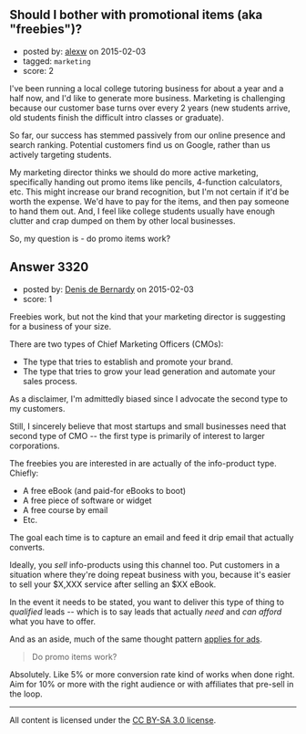 ## Should I bother with promotional items (aka "freebies")?

- posted by: [alexw](https://stackexchange.com/users/3556746/alexw) on 2015-02-03
- tagged: `marketing`
- score: 2

<p>I've been running a local college tutoring business for about a year and a half now, and I'd like to generate more business.  Marketing is challenging because our customer base turns over every 2 years (new students arrive, old students finish the difficult intro classes or graduate).</p>

<p>So far, our success has stemmed passively from our online presence and search ranking.  Potential customers find us on Google, rather than us actively targeting students.</p>

<p>My marketing director thinks we should do more active marketing, specifically handing out promo items like pencils, 4-function calculators, etc.  This might increase our brand recognition, but I'm not certain if it'd be worth the expense.  We'd have to pay for the items, and then pay someone to hand them out.  And, I feel like college students usually have enough clutter and crap dumped on them by other local businesses.</p>

<p>So, my question is - do promo items work?</p>



## Answer 3320

- posted by: [Denis de Bernardy](https://stackexchange.com/users/182468/denis-de-bernardy) on 2015-02-03
- score: 1

<p>Freebies work, but not the kind that your marketing director is suggesting for a business of your size.</p>

<p>There are two types of Chief Marketing Officers (CMOs):</p>

<ul>
<li>The type that tries to establish and promote your brand.</li>
<li>The type that tries to grow your lead generation and automate your sales process.</li>
</ul>

<p>As a disclaimer, I'm admittedly biased since I advocate the second type to my customers.</p>

<p>Still, I sincerely believe that most startups and small businesses need that second type of CMO -- the first type is primarily of interest to larger corporations.</p>

<p>The freebies you are interested in are actually of the info-product type. Chiefly:</p>

<ul>
<li>A free eBook (and paid-for eBooks to boot)</li>
<li>A free piece of software or widget</li>
<li>A free course by email</li>
<li>Etc.</li>
</ul>

<p>The goal each time is to capture an email and feed it drip email that actually converts.</p>

<p>Ideally, you <em>sell</em> info-products using this channel too. Put customers in a situation where they're doing repeat business with you, because it's easier to sell your $X,XXX service after selling an $XX eBook.</p>

<p>In the event it needs to be stated, you want to deliver this type of thing to <em>qualified</em> leads -- which is to say leads that actually <em>need</em> and <em>can afford</em> what you have to offer.</p>

<p>And as an aside, much of the same thought pattern <a href="https://startups.stackexchange.com/questions/1794/how-to-do-the-advertising-handout-properly-which-does-not-offend-the-pedestrian/1809#1809">applies for ads</a>.</p>

<blockquote>
  <p>Do promo items work?</p>
</blockquote>

<p>Absolutely. Like 5% or more conversion rate kind of works when done right. Aim for 10% or more with the right audience or with affiliates that pre-sell in the loop.</p>




---

All content is licensed under the [CC BY-SA 3.0 license](https://creativecommons.org/licenses/by-sa/3.0/).
